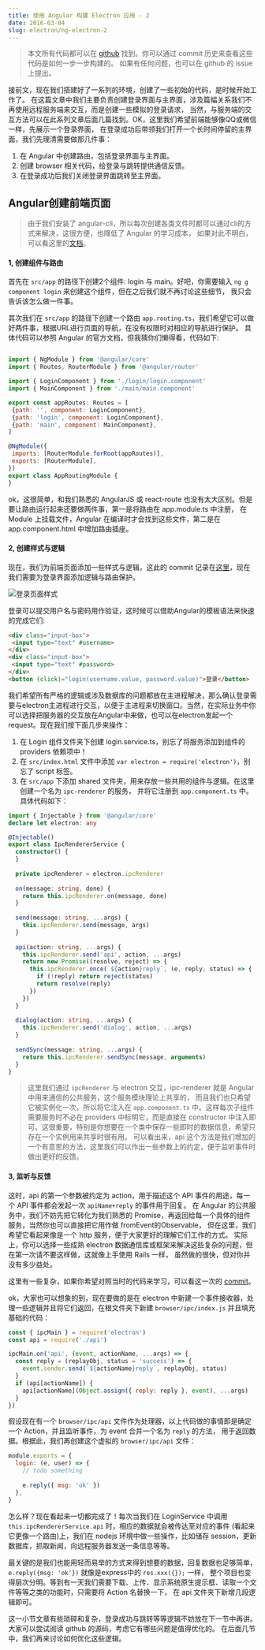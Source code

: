 ```yaml
---
title: 使用 Angular 构建 Electron 应用 - 2
date: 2016-03-04
slug: electron/ng-electron-2
---
```


> 本文所有代码都可以在 [github](https://github.com/WittBulter/news-feed) 找到。你可以通过 commit 历史来查看这些代码是如何一步一步构建的。
如果有任何问题，也可以在 github 的 issue 上提出。

接前文，现在我们搭建好了一系列的环境，创建了一些初始的代码，是时候开始工作了。
在这篇文章中我们主要负责创建登录界面与主界面，涉及篇幅关系我们不再使用远程服务端来交互，而是创建一些模拟的登录请求，
当然，与服务端的交互方法可以在此系列文章后面几篇找到。OK，这里我们希望前端能够像QQ或微信一样，先展示一个登录界面，
在登录成功后带领我们打开一个长时间停留的主界面，我们先理清需要做那几件事：  

1. 在 Angular 中创建路由，包括登录界面与主界面。
2. 创建 browser 相关代码，给登录与跳转提供通信反馈。
3. 在登录成功后我们关闭登录界面跳转至主界面。


## Angular创建前端页面
> 由于我们安装了 angular-cli，所以每次创建各类文件时都可以通过cli的方式来解决，这很方便，也降低了 Angular 的学习成本，
如果对此不明白，可以看这里的[文档](https://github.com/angular/angular-cli)。  

#### 1, 创建组件与路由  

 首先在 `src/app` 的路径下创建2个组件: login 与 main。好吧，你需要输入 `ng g component login` 来创建这个组件，但在之后我们就不再讨论这些细节，
 我只会告诉该怎么做一件事。
 
 其次我们在 `src/app` 的路径下创建一个路由 `app.routing.ts`，我们希望它可以做好两件事，根据URL进行页面的导航，在没有权限时对相应的导航进行保护。
 具体代码可以参照 Angular 的官方文档，但我猜你们懒得看，代码如下:
 
 ```javascript

import { NgModule } from '@angular/core'
import { Routes, RouterModule } from '@angular/router'

import { LoginComponent } from './login/login.component'
import { MainComponent } from './main/main.component'

export const appRoutes: Routes = [
  {path: '', component: LoginComponent},
  {path: 'login', component: LoginComponent},
  {path: 'main', component: MainComponent},
]

@NgModule({
  imports: [RouterModule.forRoot(appRoutes)],
  exports: [RouterModule],
})
export class AppRoutingModule {
}

 ```
 
 ok，这很简单，和我们熟悉的 AngularJS 或 react-route 也没有太大区别。但是要让路由运行起来还要做两件事，第一是将路由在 app.module.ts 中注册，
 在 Module 上挂载文件，Angular 在编译时才会找到这些文件，第二是在 app.component.html 中增加路由插座。
 
 
 #### 2, 创建样式与逻辑  
 
 现在，我们为前端页面添加一些样式与逻辑，这此的 commit 记录在[这里](https://github.com/WittBulter/news-feed/tree/5374aaa4d678a5eb98fdbfce0dfcae94cd725ead)，现在我们需要为登录界面添加逻辑与路由保护。
 
 ![登录页面样式](/images/electron/electron-demo-2.png)
 
 
 登录可以提交用户名与密码用作验证，这时候可以借助Angular的模板语法来快速的完成它们:  
 ```html
<div class="input-box">
  <input type="text" #username>
</div>
<div class="input-box">
  <input type="text" #password>
</div>
<button (click)="login(username.value, password.value)">登录</button>
 ```
 
 我们希望所有严格的逻辑或涉及数据库的问题都放在主进程解决，那么确认登录需要与electron主进程进行交互，以便于主进程来切换窗口。当然，在实际业务中你可以选择把服务器的交互放在Angular中来做，也可以在electron发起一个request。现在我们按下面几步来操作：
 
1. 在 Login 组件文件夹下创建 login.service.ts，别忘了将服务添加到组件的 providers 依赖项中！
2. 在 `src/index.html` 文件中添加 `var electron = require('electron')`，别忘了 script 标签。
3. 在 `src/app` 下添加 shared 文件夹，用来存放一些共用的组件与逻辑。在这里创建一个名为 `ipc-renderer` 的服务，
并将它注册到 `app.component.ts` 中。具体代码如下：  


```typescript
import { Injectable } from '@angular/core'
declare let electron: any

@Injectable()
export class IpcRendererService {
  constructor() {
  }
  
  private ipcRenderer = electron.ipcRenderer
  
  on(message: string, done) {
    return this.ipcRenderer.on(message, done)
  }
  
  send(message: string, ...args) {
    this.ipcRenderer.send(message, args)
  }
  
  api(action: string, ...args) {
    this.ipcRenderer.send('api', action, ...args)
    return new Promise((resolve, reject) => {
      this.ipcRenderer.once(`${action}reply`, (e, reply, status) => {
        if (!reply) return reject(status)
        return resolve(reply)
      })
    })
  }
  
  dialog(action: string, ...args) {
    this.ipcRenderer.send('dialog', action, ...args)
  }
  
  sendSync(message: string, ...args) {
    return this.ipcRenderer.sendSync(message, arguments)
  }
}
```
		  
			
> 这里我们通过 `ipcRenderer` 与 electron 交互，ipc-renderer 就是 Angular 中用来通信的公共服务，这个服务模块理论上共享的，
而且我们也只希望它被实例化一次，所以将它注入在 `app.component.ts` 中。这样每次子组件需要服务时不必在 providers 中标明它，而是直接在
 constructor 中注入即可。这很重要，特别是你想要在一个类中保存一些即时的数据信息，希望只存在一个实例用来共享时很有用。
> 可以看出来，api 这个方法是我们增加的一个有意思的方法，这里我们可以作出一些参数上的约定，便于监听事件时做出更好的反馈。



 #### 3, 监听与反馈
 
这时，api 的第一个参数被约定为 action，用于描述这个 API 事件的用途，每一个 API 事件都会发起一次 `apiName+reply` 的事件用于回复。
在 Angular 的公共服务中，我们不妨先把它转化为我们熟悉的 Promise，再返回给每一个具体的组件服务，当然你也可以直接把它用作做 fromEvent的Observable，
但在这里，我们希望它看起来像是一个 http 服务，便于大家更好的理解它们工作的方式。
实际上，你可以选择一些成熟 electron 数据通信库或框架来解决这些复杂的问题，但在第一次请不要这样做，这就像上手使用 Rails 一样，
虽然做的很快，但对你并没有多少益处。  


 这里有一些复杂，如果你希望对照当时的代码来学习，可以看这一次的 [commit](https://github.com/WittBulter/news-feed/tree/e756fff44ab931f0fc360b62664a1825bb1de665)。
 
 ok，大家也可以想象的到，现在要做的是在 electron 中新建一个事件接收器，处理一些逻辑并且将它们返回，在根文件夹下新建 `browser/ipc/index.js` 并且填充基础的代码：
```javascript
const { ipcMain } = require('electron')
const api = require('./api')

ipcMain.on('api', (event, actionName, ...args) => {
  const reply = (replayObj, status = 'success') => {
    event.sender.send(`${actionName}reply`, replayObj, status)
  }
  if (api[actionName]) {
    api[actionName](Object.assign({ reply: reply }, event), ...args)
  }
})
```
  
假设现在有一个 `browser/ipc/api` 文件作为处理器，以上代码做的事情即是确定一个 Action，并且监听事件，为 event 合并一个名为 `reply` 的方法，
用于返回数据。根据此，我们再创建这个虚拟的 `browser/ipc/api` 文件：

```javascript
module.exports = {
  login: (e, user) => {
    // todo something
    
    e.reply({ msg: 'ok' })
  },
}
```
 
 
怎么样？现在看起来一切都完成了！每次当我们在 LoginService 中调用 `this.ipcRendererService.api` 时，相应的数据就会被传达至对应的事件
(看起来它更像一个路由)上，我们在 nodejs 环境中做一些操作，比如储存 session，更新数据库，抓取新闻，向远程服务器发送一条信息等等。
 
最关键的是我们也能用轻而易举的方式来得到想要的数据，回复数据也足够简单，`e.reply({msg: 'ok'})` 就像是express中的 `res.xxx({});` 一样，
整个项目也变得层次分明。等到有一天我们需要下载、上传、显示系统原生提示框、读取一个文件等等之类的功能时，只需要将 Action 名替换一下，
在 api 文件夹下新增几段逻辑即可。  

这一小节文章有些琐碎和复杂，登录成功与跳转等等逻辑不妨放在下一节中再讲。大家可以尝试阅读 github 的源码，考虑它有哪些问题是值得优化的。
在后面几节中，我们再来讨论如何优化这些逻辑。
 
 
 
 
 
 
 
 
 
 
 
 
